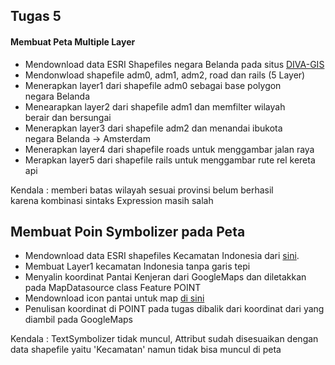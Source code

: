 <h2>Tugas 5</h2>
<h4>Membuat Peta Multiple Layer</h4>
<ul>
 	<li>Mendownload data ESRI Shapefiles negara Belanda pada situs <a title="Shapefiles Netherlands" href="diva-gis.org/gdata" target="_blank" rel="noopener">DIVA-GIS</a></li>
 	<li >Mendonwload shapefile adm0, adm1, adm2, road dan rails (5 Layer)</li>
 	<li>Menerapkan layer1 dari shapefile adm0 sebagai base polygon negara Belanda</li>
 	<li>Menearapkan layer2 dari shapefile adm1 dan memfilter wilayah berair dan bersungai</li>
 	<li>Menerapkan layer3 dari shapefile adm2 dan menandai ibukota negara Belanda -&gt; Amsterdam</li>
 	<li>Menerapkan layer4 dari shapefile roads untuk menggambar jalan raya</li>
 	<li>Merapkan layer5 dari shapefile rails untuk menggambar rute rel kereta api</li>
</ul>
Kendala : memberi batas wilayah sesuai provinsi belum berhasil karena kombinasi sintaks Expression masih salah
<h2>Membuat Poin Symbolizer pada Peta</h2>
<ul>
 	<li>Mendownload data ESRI shapefiles Kecamatan Indonesia dari <a title="Shapefile Kecamatan Indonesia" href="http://www.info-geospasial.com/2015/10/data-shp-seluruh-indonesia.html" target="_blank" rel="noopener">sini</a>.</li>
 	<li>Membuat Layer1 kecamatan Indonesia tanpa garis tepi</li>
 	<li>Menyalin koordinat Pantai Kenjeran dari GoogleMaps dan diletakkan pada MapDatasource class Feature POINT</li>
 <li>Mendownload icon pantai untuk map <a title="Icon Pantai" href="https://www.flaticon.com/free-icon/beach_272859#term=tourism&page=1&position=61" target="_blank" rel="noopener">di sini</a></li>
 <li>Penulisan koordinat di POINT pada tugas dibalik dari koordinat dari yang diambil pada GoogleMaps</li>
</ul>
Kendala : TextSymbolizer tidak muncul, Attribut sudah disesuaikan dengan data shapefile yaitu 'Kecamatan' namun tidak bisa muncul di peta
